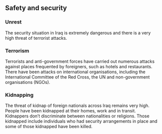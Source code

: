 ## Safety and security

### **Unrest**

The security situation in Iraq is extremely dangerous and there is a very high threat of terrorist attacks.

### **Terrorism**

Terrorists and anti-government forces have carried out numerous attacks against places frequented by foreigners, such as hotels and restaurants. There have been attacks on international organisations, including the International Committee of the Red Cross, the UN and non-government organisations (NGOs).

### **Kidnapping**

The threat of kidnap of foreign nationals across Iraq remains very high. People have been kidnapped at their homes, work and in transit. Kidnappers don’t discriminate between nationalities or religions. Those kidnapped include individuals who had security arrangements in place and some of those kidnapped have been killed.